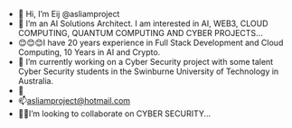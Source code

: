 - 👋 Hi, I’m Eij @asliamproject
- 👀 I’m an AI Solutions Architect. I am interested in AI, WEB3, CLOUD COMPUTING, QUANTUM COMPUTING AND CYBER PROJECTS...
- 😊😊😊I have 20 years experience in Full Stack Development and Cloud Computing, 10 Years in AI and Crypto.
- 🌱 I’m currently working on a Cyber Security project with some talent Cyber Security students in the Swinburne University of Technology in Australia.
- 💞️ 
- 📫asliamproject@hotmail.com
- 🕵️‍♀️I’m looking to collaborate on CYBER SECURITY...
<!---
asliamproject/asliamproject is a ✨ special ✨ repository because its `README.md` (this file) appears on your GitHub profile.
You can click the Preview link to take a look at your changes.
--->
